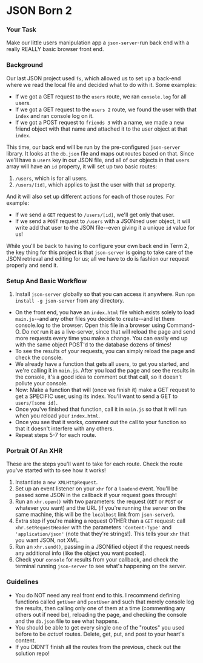 # JSON Born 2


### Your Task

Make our little users manipulation app a `json-server`-run back end with a really REALLY basic browser front end.


### Background

Our last JSON project used `fs`, which allowed us to set up a back-end where we read the local file and decided what to do with it. Some examples:

* If we got a GET request to the `users` route, we ran `console.log` for all users.
* If we got a GET request to the `users 2` route, we found the user with that `index` and ran console log on it.
* If we got a POST request to `friends 3` with a name, we made a new friend object with that name and attached it to the user object at that `index`.

This time, our back end will be run by the pre-configured `json-server` library. It looks at the `db.json` file and maps out routes based on that. Since we'll have a `users` key in our JSON file, and all of our objects in that `users` array will have an `id` property, it will set up two basic routes:

1. `/users`, which is for all users.
2. `/users/[id]`, which applies to just the user with that `id` property.

And it will also set up different actions for each of those routes. For example:

* If we send a `GET` request to `/users/[id]`, we'll get only that user.
* If we send a `POST` request to `/users` with a JSONned user object, it will write add that user to the JSON file--even giving it a unique `id` value for us!

While you'll be back to having to configure your own back end in Term 2, the key thing for this project is that `json-server` is going to take care of the JSON retrieval and editing for us; all we have to do is fashion our request properly and send it.


### Setup And Basic Workflow

1. Install `json-server` globally so that you can access it anywhere. Run `npm install -g json-server` from any directory.
* On the front end, you have an `index.html` file which exists solely to load `main.js`--and any other files you decide to create--and let them console.log to the browser. Open this file in a browser using Command-O. Do *not* run it as a live-server, since that will reload the page and send more requests every time you make a change. You can easily end up with the same object POST'd to the database dozens of times!
* To see the results of your requests, you can simply reload the page and check the console.
* We already have a function that gets all users, to get you started, and we're calling it in `main.js`. After you load the page and see the results in the console, it's a good idea to comment out that call, so it doesn't pollute your console.
* Now: Make a function that will (once we finish it) make a GET request to get a SPECIFIC user, using its index. You'll want to send a GET to `users/[some id]`.
* Once you've finished that function, call it in `main.js` so that it will run when you reload your `index.html`.
* Once you see that it works, comment out the call to your function so that it doesn't interfere with any others.
* Repeat steps 5-7 for each route.


### Portrait Of An XHR

These are the steps you'll want to take for each route. Check the route you've started with to see how it works!

1. Instantiate a `new XMLHttpRequest`.
2. Set up an event listener on your `xhr` for a `loadend` event. You'll be passed some JSON in the callback if your request goes through!
3. Run an `xhr.open()` with two parameters: the request (`GET` or `POST` or whatever you want) and the URL (if you're running the server on the same machine, this will be the `localhost` link from `json-server`).
4. Extra step if you're making a request OTHER than a `GET` request: call `xhr.setRequestHeader` with the parameters `'Content-Type'` and `'application/json'` (note that they're strings!). This tells your `xhr` that you want JSON, not XML.
5. Run an `xhr.send()`, passing in a JSONified object if the request needs any additional info (like the object you want posted).
6. Check your `console` for results from your callback, and check the terminal running `json-server` to see what's happening on the server.


### Guidelines

* You do NOT need any real front end to this. I recommend defining functions called `getUser` and `postUser` and such that merely console log the results, then calling only one of them at a time (commenting any others out if need be), reloading the page, and checking the console and the `db.json` file to see what happens.
* You should be able to get every single one of the "routes" you used before to be _actual_ routes. Delete, get, put, and post to your heart's content.
* If you DIDN'T finish all the routes from the previous, check out the solution repo!
